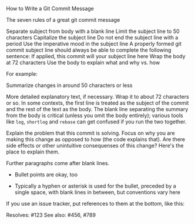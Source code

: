 How to Write a Git Commit Message

The seven rules of a great git commit message

Separate subject from body with a blank line
Limit the subject line to 50 characters
Capitalize the subject line
Do not end the subject line with a period
Use the imperative mood in the subject line
A properly formed git commit subject line should always be able to complete the following sentence:
If applied, this commit will your subject line here
Wrap the body at 72 characters
Use the body to explain what and why vs. how

For example:

Summarize changes in around 50 characters or less

More detailed explanatory text, if necessary. Wrap it to about 72
characters or so. In some contexts, the first line is treated as the
subject of the commit and the rest of the text as the body. The
blank line separating the summary from the body is critical (unless
you omit the body entirely); various tools like `log`, `shortlog`
and `rebase` can get confused if you run the two together.

Explain the problem that this commit is solving. Focus on why you
are making this change as opposed to how (the code explains that).
Are there side effects or other unintuitive consequenses of this
change? Here's the place to explain them.

Further paragraphs come after blank lines.

 - Bullet points are okay, too

 - Typically a hyphen or asterisk is used for the bullet, preceded
   by a single space, with blank lines in between, but conventions
   vary here

If you use an issue tracker, put references to them at the bottom,
like this:

Resolves: #123
See also: #456, #789

